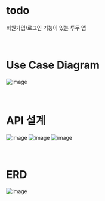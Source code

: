 # todo
회원가입/로그인 기능이 있는 투두 앱
<br><br><br>

# Use Case Diagram
![image](https://github.com/minahYu/todo/assets/96765898/20db3dc7-020e-40c2-ab1a-cb07f15018c4)
<br><br><br>

# API 설계
![image](https://github.com/minahYu/todo/assets/96765898/87255960-bed8-4cd7-80b4-900f33e9d521)
![image](https://github.com/minahYu/todo/assets/96765898/75d6a743-5308-4a28-95ad-97f1a8cfdac8)
![image](https://github.com/minahYu/todo/assets/96765898/682668ae-eae0-42a8-951c-958d381c9358)
<br><br><br>

# ERD
![image](https://github.com/minahYu/todo/assets/96765898/32380868-dea1-4f0d-8ef5-da810152b199)

